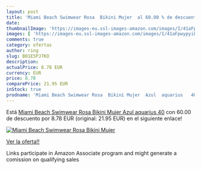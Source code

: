 ```yaml
---
layout: post
title: 'Miami Beach Swimwear Rosa  Bikini Mujer  al 60.00 % de descuento'
date: 
thumbnailImage: 'https://images-eu.ssl-images-amazon.com/images/I/41aFpwypyiL._SL200_.jpg'
images: [ 'https://images-eu.ssl-images-amazon.com/images/I/41aFpwypyiL._SL200_.jpg' ]
comments: true
category: ofertas
author: ring
slug: B01E5PJ7KO
description:
actualPrice: 8.78 EUR
currency: EUR
price: 8.78
comparePrice: 21.95 EUR
inStock: true
prodname: 'Miami Beach Swimwear Rosa  Bikini Mujer  Azul  aquarius   40'
---
```


Está [Miami Beach Swimwear Rosa  Bikini Mujer  Azul  aquarius   40](https://www.amazon.es/dp/B01E5PJ7KO/?tag=tolees-21) con 60.00 de descuento por 8.78 EUR (original: 21.95 EUR) en el siguiente enlace!

[![Miami Beach Swimwear Rosa  Bikini Mujer ](https://images-eu.ssl-images-amazon.com/images/I/41aFpwypyiL._SL200_.jpg)](https://www.amazon.es/dp/B01E5PJ7KO/?tag=tolees-21)

[Ver la oferta!!](https://www.amazon.es/dp/B01E5PJ7KO/?tag=tolees-21)

Links participate in Amazon Associate program and might generate a comission on qualifying sales


